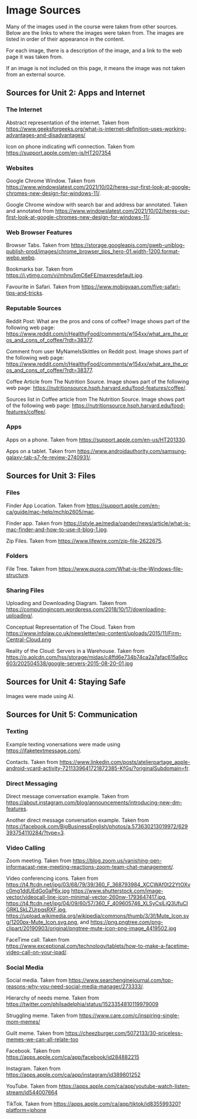 # Image Sources

Many of the images used in the course were taken from other sources. Below are the links to where the images were taken from. The images are listed in order of their appearance in the content.

For each image, there is a description of the image, and a link to the web page it was taken from.

If an image is not included on this page, it means the image was not taken from an external source.

## Sources for Unit 2: Apps and Internet

### The Internet

Abstract representation of the internet. Taken from https://www.geeksforgeeks.org/what-is-internet-definition-uses-working-advantages-and-disadvantages/

Icon on phone indicating wifi connection. Taken from https://support.apple.com/en-is/HT207354

### Websites

Google Chrome Window. Taken from https://www.windowslatest.com/2021/10/02/heres-our-first-look-at-google-chromes-new-design-for-windows-11/.

Google Chrome window with search bar and address bar annotated. Taken and annotated from https://www.windowslatest.com/2021/10/02/heres-our-first-look-at-google-chromes-new-design-for-windows-11/.

### Web Browser Features

Browser Tabs. Taken from https://storage.googleapis.com/gweb-uniblog-publish-prod/images/chrome_browser_tips_hero-01.width-1200.format-webp.webp.

Bookmarks bar. Taken from https://i.ytimg.com/vi/mhnu5mC6eFE/maxresdefault.jpg.

Favourite in Safari. Taken from https://www.mobigyaan.com/five-safari-tips-and-tricks.

### Reputable Sources

Reddit Post: What are the pros and cons of coffee? Image shows part of the following web page: https://www.reddit.com/r/HealthyFood/comments/w154xx/what_are_the_pros_and_cons_of_coffee/?rdt=38377.

Comment from user MyNameIsSkittles on Reddit post. Image shows part of the following web page: https://www.reddit.com/r/HealthyFood/comments/w154xx/what_are_the_pros_and_cons_of_coffee/?rdt=38377.

Coffee Article from The Nutrition Source. Image shows part of the following web page: https://nutritionsource.hsph.harvard.edu/food-features/coffee/.

Sources list in Coffee article from The Nutrition Source. Image shows part of the following web page: https://nutritionsource.hsph.harvard.edu/food-features/coffee/.

### Apps

Apps on a phone. Taken from https://support.apple.com/en-us/HT201330.

Apps on a tablet. Taken from https://www.androidauthority.com/samsung-galaxy-tab-s7-fe-review-2740931/.

## Sources for Unit 3: Files

### Files

Finder App Location. Taken from https://support.apple.com/en-ca/guide/mac-help/mchlp2605/mac.

Finder app. Taken from https://istyle.ae/media/oander/news/article/what-is-mac-finder-and-how-to-use-it-blog-1.jpg.

Zip Files. Taken from https://www.lifewire.com/zip-file-2622675.

### Folders

File Tree. Taken from https://www.quora.com/What-is-the-Windows-file-structure.

### Sharing Files

Uploading and Downloading Diagram. Taken from https://computingincpm.wordpress.com/2018/10/17/downloading-uploading/.

Conceptual Representation of The Cloud. Taken from https://www.infolaw.co.uk/newsletter/wp-content/uploads/2015/11/Firm-Central-Cloud.png

Reality of the Cloud: Servers in a Warehouse. Taken from https://o.aolcdn.com/hss/storage/midas/c4ffd6e734b74ca2a7afac615a9cc603/202504538/google-servers-2015-08-20-01.jpg

## Sources for Unit 4: Staying Safe

Images were made using AI.

## Sources for Unit 5: Communication

### Texting

Example texting vonersations were made using https://ifaketextmessage.com/.

Contacts. Taken from https://www.linkedin.com/posts/atelierpartage_apple-android-vcard-activity-7211339641721872385-KfGs/?originalSubdomain=fr.

### Direct Messaging

Direct message conversation example. Taken from https://about.instagram.com/blog/announcements/introducing-new-dm-features.

Another direct message conversation example. Taken from https://facebook.com/BigBusinessEnglish/photos/a.573630213019972/629393754110284/?type=3.

### Video Calling

Zoom meeting. Taken from https://blog.zoom.us/vanishing-pen-informacast-new-meeting-reactions-zoom-team-chat-management/.

Video conferencing icons. Taken from https://t4.ftcdn.net/jpg/03/68/79/39/360_F_368793984_XCCWAf0t22YtOXvc0mg1ddUEdGo0aP6x.jpg
https://www.shutterstock.com/image-vector/videocall-line-icon-minimal-vector-260nw-1793647417.jpg,
https://t4.ftcdn.net/jpg/04/09/60/57/360_F_409605746_XLSyCslLjQ3UfuCIGRKLSkLZUrpqsRXF.jpg,
https://upload.wikimedia.org/wikipedia/commons/thumb/3/3f/Mute_Icon.svg/1200px-Mute_Icon.svg.png, and
https://png.pngtree.com/png-clipart/20190903/original/pngtree-mute-icon-png-image_4419502.jpg

FaceTime call. Taken from https://www.exceptional.com/technology/tablets/how-to-make-a-facetime-video-call-on-your-ipad/.

### Social Media

Social media. Taken from https://www.searchenginejournal.com/top-reasons-why-you-need-social-media-manager/273333/.

Hierarchy of needs meme. Taken from https://twitter.com/philsadelphia/status/1523354810119979009

Struggling meme. Taken from https://www.care.com/c/inspiring-single-mom-memes/

Guilt meme. Taken from https://cheezburger.com/5072133/30-priceless-memes-we-can-all-relate-too

Facebook. Taken from https://apps.apple.com/ca/app/facebook/id284882215

Instagram. Taken from https://apps.apple.com/ca/app/instagram/id389801252

YouTube. Taken from https://apps.apple.com/ca/app/youtube-watch-listen-stream/id544007664

TikTok. Taken from https://apps.apple.com/ca/app/tiktok/id835599320?platform=iphone
